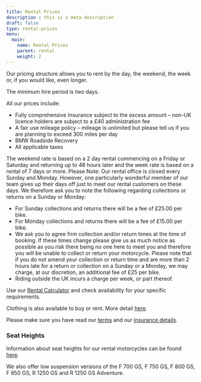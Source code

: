 ```yaml
---
title: Rental Prices
description : this is a meta description
draft: false
type: rental-prices
menu:
  main:
    name: Rental Prices
    parent: rental
    weight: 2
---
```

Our pricing structure allows you to rent by the day, the weekend, the week or, if you would like, even longer. 

The minimum hire period is two days. 

All our prices include:

- Fully comprehensive Insurance subject to the excess amount – non-UK licence holders are subject to a £40 administration fee
- A fair use mileage policy – mileage is unlimited but please tell us if you are planning to exceed 300 miles per day
- BMW Roadside Recovery
- All applicable taxes

The weekend rate is based on a 2 day rental commencing on a Friday or Saturday and returning up to 48 hours later and the week rate is based on a rental of 7 days or more. Please Note: Our rental office is closed every Sunday and Monday.
However, one particularly wonderful member of our team gives up their days off just to meet our rental customers on these days. We therefore ask you to note the following regarding collections or returns on a Sunday or Monday:

- For Sunday collections and returns there will be a fee of £25.00 per bike.
- For Monday collections and returns there will be a fee of £15.00 per bike.
- We ask you to agree firm collection and/or return times at the time of booking. If these times change please give us as much notice as possible as you risk there being no one here to meet you and therefore you will be unable to collect or return your motorcycle. Please note that if you do not amend your collection or return time and are more than 2 hours late for a return or collection on a Sunday or a Monday, we may charge, at our discretion, an additional fee of £25 per bike.
- Riding outside the UK incurs a charge per week, or part thereof.

Use our [Rental Calculator](/rental-calculator) and check availability for your specific requirements.

Clothing is also available to buy or rent. More detail [here](/clothing).

Please make sure you have read our [terms](rental-terms) and our [insurance details](insurance-details).

### Seat Heights
Information about seat heights for our rental motorcycles can be found [here](https://www.bmw-motorrad.co.uk/en/models/seat-height-overview.html).

We also offer low suspension versions of the F 700 GS, F 750 GS, F 800 GS, F 850 GS, R 1250 GS and R 1250 GS Adventure.